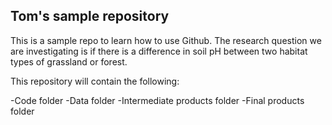 ## Tom's sample repository

This is a sample repo to learn how to use Github. The research question we are investigating is if there is a difference in soil pH between two habitat types of grassland or forest.

This repository will contain the following:

-Code folder
-Data folder
-Intermediate products folder
-Final products folder

